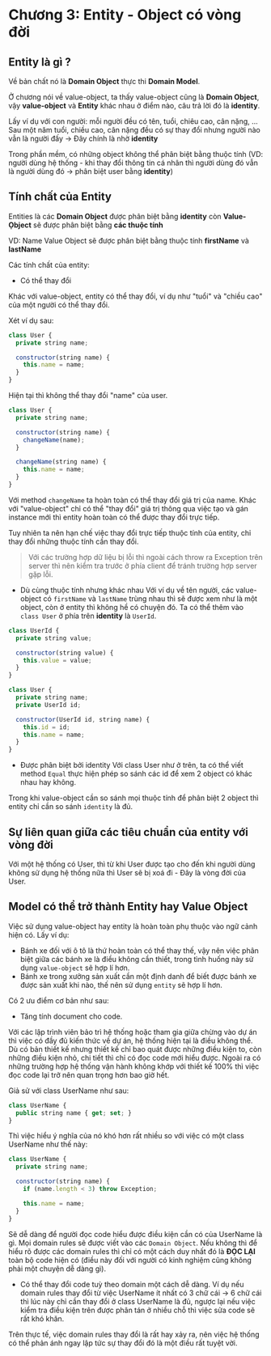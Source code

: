 # Chương 3: Entity - Object có vòng đời

## Entity là gì ?

Về bản chất nó là **Domain Object** thực thi **Domain Model**.

Ở chương nói về value-object, ta thấy value-object cũng là **Domain Object**, vậy **value-object** và **Entity** khác nhau ở điểm nào, câu trả lời đó là **identity**.

Lấy ví dụ với con người: mỗi người đều có tên, tuổi, chiêu cao, cân nặng, ... Sau một năm tuổi, chiều cao, cân nặng đều có sự thay đổi nhưng người nào vẫn là người đấy -> Đây chính là nhờ **identity**

Trong phần mềm, có những object không thể phân biệt bằng thuộc tính (VD: người dùng hệ thống - khi thay đổi thông tin cá nhân thì người dùng đó vẫn là người dùng đó -> phân biệt user bằng **identity**)

## Tính chất của Entity

Entities là các **Domain Object** được phân biệt bằng **identity** còn **Value-Ọbject** sẽ được phân biệt bằng **các thuộc tính**

VD: Name Value Object sẽ được phân biệt bằng thuộc tính **firstName** và **lastName**

Các tính chất của entity:

- Có thể thay đổi

Khác với value-object, entity có thể thay đổi, ví dụ như "tuổi" và "chiều cao" của một người có thể thay đổi.

Xét ví dụ sau:

```js
class User {
  private string name;

  constructor(string name) {
    this.name = name;
  }
}
```

Hiện tại thì không thể thay đổi "name" của user.

```js
class User {
  private string name;

  constructor(string name) {
    changeName(name);
  }

  changeName(string name) {
    this.name = name;
  }
}
```

Với method `changeName` ta hoàn toàn có thể thay đổi giá trị của name. Khác với "value-object" chỉ có thể "thay đổi" giá trị thông qua việc tạo và gán instance mới thì entity hoàn toàn có thể được thay đổi trực tiếp.

Tuy nhiên ta nên hạn chế việc thay đổi trực tiếp thuộc tính của entity, chỉ thay đổi những thuộc tính cần thay đổi.

> Với các trường hợp dữ liệu bị lỗi thì ngoài cách throw ra Exception trên server thì nên kiểm tra trước ở phía client để tránh trường hợp server gặp lỗi.

- Dù cùng thuộc tính nhưng khác nhau
Với ví dụ về tên người, các value-object có `firstName` và `lastName` trùng nhau thì sẽ được xem như là một object, còn ở entity thì không hề có chuyện đó. Ta có thể thêm vào `class User` ở phía trên **identity** là `UserId`.

```js
class UserId {
  private string value;

  constructor(string value) {
    this.value = value;
  }
}

class User {
  private string name;
  private UserId id;

  constructor(UserId id, string name) {
    this.id = id;
    this.name = name;
  }
}
```

- Được phân biệt bởi identity
Với class User như ở trên, ta có thể viết method `Equal` thực hiện phép so sánh các id để xem 2 object có khác nhau hay không.

Trong khi value-object cần so sánh mọi thuộc tính để phân biệt 2 object thì entity chỉ cần so sánh `identity` là đủ.

## Sự liên quan giữa các tiêu chuẩn của entity với vòng đời

Với một hệ thống có User, thì từ khi User được tạo cho đến khi người dùng không sử dụng hệ thống nữa thì User sẽ bị xoá đi - Đây là vòng đời của User.

## Model có thể trở thành Entity hay Value Object

Việc sử dụng value-object hay entity là hoàn toàn phụ thuộc vào ngữ cảnh hiện có. Lấy ví dụ:

- Bánh xe đối với ô tô là thứ hoàn toàn có thể thay thế, vậy nên việc phân biệt giữa các bánh xe là điều không cần thiết, trong tình huống này sử dụng `value-object` sẽ hợp lí hơn.
- Bánh xe trong xưởng sản xuất cần một định danh để biết được bánh xe được sản xuất khi nào, thế nên sử dụng `entity` sẽ hợp lí hơn.

Có 2 ưu điểm cơ bản như sau:

- Tăng tính document cho code.

Với các lập trình viên bảo trì hệ thống hoặc tham gia giữa chừng vào dự án thì việc có đầy đủ kiến thức về dự án, hệ thống hiện tại là điều không thể. Dù có bản thiết kế nhưng thiết kế chỉ bao quát được những điều kiện to, còn những điều kiện nhỏ, chi tiết thì chỉ có đọc code mới hiểu được. Ngoài ra có những trường hợp hệ thống vận hành không khớp với thiết kế 100% thì việc đọc code lại trở nên quan trọng hơn bao giờ hết.

Giả sử với class UserName như sau:

```js
class UserName {
  public string name { get; set; }
}
```

Thì việc hiểu ý nghĩa của nó khó hơn rất nhiều so với việc có một class UserName như thế này:

```js
class UserName {
  private string name;

  constructor(string name) {
    if (name.length < 3) throw Exception;

    this.name = name;
  }
}
```

Sẽ dễ dàng để người đọc code hiểu được điều kiện cần có của UserName là gì.
Mọi domain rules sẽ được viết vào các `Domain Object`. Nếu không thì để hiểu rõ được các domain rules thì chỉ có một cách duy nhất đó là **ĐỌC LẠI** toàn bộ code hiện có (điều này đối với người có kinh nghiệm cũng không phải một chuyện dễ dàng gì).

- Có thể thay đổi code tuỳ theo domain một cách dễ dàng.
Ví dụ nếu domain rules thay đổi từ việc UserName ít nhất có 3 chữ cái -> 6 chữ cái thì lúc này chỉ cần thay đổi ở class UserName là đủ, ngược lại nếu việc kiểm tra điều kiện trên được phân tán ở nhiều chỗ thì việc sửa code sẽ rất khó khăn.

Trên thực tế, việc domain rules thay đổi là rất hay xảy ra, nên việc hệ thống có thể phản ánh ngay lập tức sự thay đổi đó là một điều rất tuyệt vời.
